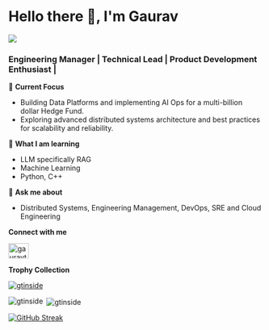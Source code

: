 # Hello there 👋, I'm Gaurav
![](https://komarev.com/ghpvc/?username=gtinside&color=green)
### Engineering Manager | Technical Lead | Product Development Enthusiast | 
🔭 __Current Focus__
- Building Data Platforms and implementing AI Ops for a multi-billion dollar Hedge Fund.
- Exploring advanced distributed systems architecture and best practices for scalability and reliability.

🌱 __What I am learning__
- LLM specifically RAG
- Machine Learning
- Python, C++

💬 __Ask me about__ 
- Distributed Systems, Engineering Management, DevOps, SRE and Cloud Engineering

__Connect with me__ 
<p>
<a href="https://linkedin.com/in/gauravtiwari01" target="blank"><img align="center" src="https://raw.githubusercontent.com/rahuldkjain/github-profile-readme-generator/master/src/images/icons/Social/linked-in-alt.svg" alt="gauravtiwari01" height="30" width="40" /></a>
</br>
</p>

__Trophy Collection__
<p align="left"> <a href="https://github.com/ryo-ma/github-profile-trophy"><img src="https://github-profile-trophy.vercel.app/?username=gtinside&theme=onedark" alt="gtinside" /></a> </p>



<p><img align="left" src="https://github-readme-stats.vercel.app/api/top-langs?username=gtinside&show_icons=true&locale=en&theme=dark" alt="gtinside" /></p>

<p>&nbsp;<img align="center" src="https://github-readme-stats.vercel.app/api?username=gtinside&show_icons=true&locale=en&theme=dark&rank_icon=github" alt="gtinside" /></p>

<a href="https://git.io/streak-stats"><img src="https://github-readme-streak-stats.herokuapp.com?user=gtinside&&show_icons=true&theme=dark" alt="GitHub Streak" /></a>


